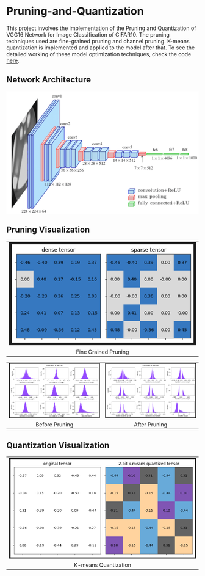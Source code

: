 # Pruning-and-Quantization

This project involves the implementation of the Pruning and Quantization of VGG16 Network for Image Classification of CIFAR10. The pruning techniques used are fine-grained pruning and channel pruning. K-means quantization is implemented and applied to the model after that. To see the detailed working of these model optimization techniques, check the code [here](./P&Q_ntbk.ipynb). 

## Network Architecture 
<img src="./Images/VGGNetwork.png" align = "center">

## Pruning Visualization

<table>
  <tr>
      <td align = "center"> <img src="./Images/pruning.png"> </td>
  </tr>
  <tr>
      <td align = "center"> Fine Grained Pruning </td>
  </tr>
</table>

<table>
  <tr>
      <td align = "center"> <img src="./Images/beforepruning.png"> </td>
      <td align = "center"> <img src="./Images/afterpruning.png"> </td>
  </tr>
  <tr>
      <td align = "center"> Before Pruning </td>
      <td align = "center"> After Pruning </td>
  </tr>
</table>

## Quantization Visualization

<table>
  <tr>
      <td align = "center"> <img src="./Images/quantization.png"> </td>
  </tr>
  <tr>
      <td align = "center"> K-means Quantization </td>
  </tr>
</table>